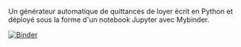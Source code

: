 Un générateur automatique de quittances de loyer écrit en Python et déployé sous la forme d'un notebook Jupyter avec Mybinder.

[![Binder](https://mybinder.org/badge.svg)](https://mybinder.org/v2/gh/boileaum/quittances/master?filepath=quittances.ipynb)

